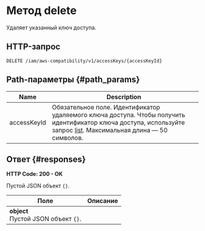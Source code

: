 # Метод delete
Удаляет указанный ключ доступа.
 

 
## HTTP-запрос
`DELETE /iam/aws-compatibility/v1/accessKeys/{accessKeyId}`
 
## Path-параметры {#path_params}
 
Name | Description
--- | ---
accessKeyId | Обязательное поле. Идентификатор удаляемого ключа доступа. Чтобы получить идентификатор ключа доступа, используйте запрос [list](/docs/iam/api-ref/AccessKey/list).  Максимальная длина — 50 символов.
 
## Ответ {#responses}
**HTTP Code: 200 - OK**

Пустой JSON объект `` {} ``.
 
Поле | Описание
--- | ---
 | **object**<br>Пустой JSON объект `` {} ``.